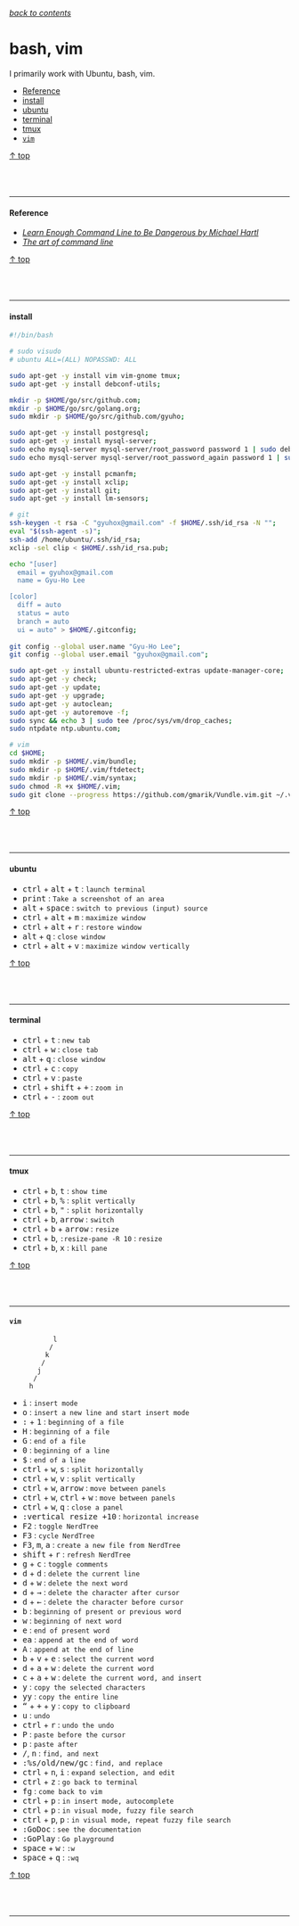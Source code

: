 [*back to contents*](https://github.com/gyuho/learn#contents)
<br>

# bash, vim

I primarily work with Ubuntu, bash, vim.

- [Reference](#reference)
- [install](#install)
- [ubuntu](#ubuntu)
- [terminal](#terminal)
- [tmux](#tmux)
- [`vim`](#vim)

[↑ top](#bash-vim)
<br><br><br><br>
<hr>





#### Reference

- [*Learn Enough Command Line to Be Dangerous by Michael Hartl*](http://www.learnenough.com/command-line)
- [*The art of command line*](https://github.com/jlevy/the-art-of-command-line)

[↑ top](#bash-vim)
<br><br><br><br>
<hr>






#### install

```sh
#!/bin/bash

# sudo visudo
# ubuntu ALL=(ALL) NOPASSWD: ALL

sudo apt-get -y install vim vim-gnome tmux;
sudo apt-get -y install debconf-utils;

mkdir -p $HOME/go/src/github.com;
mkdir -p $HOME/go/src/golang.org;
sudo mkdir -p $HOME/go/src/github.com/gyuho;

sudo apt-get -y install postgresql;
sudo apt-get -y install mysql-server;
sudo echo mysql-server mysql-server/root_password password 1 | sudo debconf-set-selections;
sudo echo mysql-server mysql-server/root_password_again password 1 | sudo debconf-set-selections;

sudo apt-get -y install pcmanfm;
sudo apt-get -y install xclip;
sudo apt-get -y install git;
sudo apt-get -y install lm-sensors;

# git
ssh-keygen -t rsa -C "gyuhox@gmail.com" -f $HOME/.ssh/id_rsa -N "";
eval "$(ssh-agent -s)";
ssh-add /home/ubuntu/.ssh/id_rsa;
xclip -sel clip < $HOME/.ssh/id_rsa.pub;

echo "[user]
  email = gyuhox@gmail.com
  name = Gyu-Ho Lee

[color]
  diff = auto
  status = auto
  branch = auto
  ui = auto" > $HOME/.gitconfig;
  
git config --global user.name "Gyu-Ho Lee";
git config --global user.email "gyuhox@gmail.com";

sudo apt-get -y install ubuntu-restricted-extras update-manager-core;
sudo apt-get -y check;
sudo apt-get -y update;
sudo apt-get -y upgrade;
sudo apt-get -y autoclean;
sudo apt-get -y autoremove -f;
sudo sync && echo 3 | sudo tee /proc/sys/vm/drop_caches;
sudo ntpdate ntp.ubuntu.com;

# vim
cd $HOME;
sudo mkdir -p $HOME/.vim/bundle;
sudo mkdir -p $HOME/.vim/ftdetect;
sudo mkdir -p $HOME/.vim/syntax;
sudo chmod -R +x $HOME/.vim;
sudo git clone --progress https://github.com/gmarik/Vundle.vim.git ~/.vim/bundle/Vundle.vim;

```

[↑ top](#bash-vim)
<br><br><br><br>
<hr>











#### ubuntu

- <kbd>ctrl</kbd> + <kbd>alt</kbd> + <kbd>t</kbd> : `launch terminal`
- <kbd>print</kbd> : `Take a screenshot of an area`
- <kbd>alt</kbd> + <kbd>space</kbd> : `switch to previous (input) source`
- <kbd>ctrl</kbd> + <kbd>alt</kbd> + <kbd>m</kbd> : `maximize window`
- <kbd>ctrl</kbd> + <kbd>alt</kbd> + <kbd>r</kbd> : `restore window`
- <kbd>alt</kbd> + <kbd>q</kbd> : `close window`
- <kbd>ctrl</kbd> + <kbd>alt</kbd> + <kbd>v</kbd> : `maximize window vertically`

[↑ top](#bash-vim)
<br><br><br><br>
<hr>







#### terminal

- <kbd>ctrl</kbd> + <kbd>t</kbd> : `new tab`
- <kbd>ctrl</kbd> + <kbd>w</kbd> : `close tab`
- <kbd>alt</kbd> + <kbd>q</kbd> : `close window`
- <kbd>ctrl</kbd> + <kbd>c</kbd> : `copy`
- <kbd>ctrl</kbd> + <kbd>v</kbd> : `paste`
- <kbd>ctrl</kbd> + <kbd>shift</kbd> + <kbd>+</kbd> : `zoom in`
- <kbd>ctrl</kbd> + <kbd>-</kbd> : `zoom out`

[↑ top](#bash-vim)
<br><br><br><br>
<hr>







#### tmux

- <kbd>ctrl</kbd> + <kbd>b</kbd>, <kbd>t</kbd> : `show time`
- <kbd>ctrl</kbd> + <kbd>b</kbd>, <kbd>%</kbd> : `split vertically`
- <kbd>ctrl</kbd> + <kbd>b</kbd>, <kbd>"</kbd> : `split horizontally`
- <kbd>ctrl</kbd> + <kbd>b</kbd>, <kbd>arrow</kbd> : `switch`
- <kbd>ctrl</kbd> + <kbd>b</kbd> + <kbd>arrow</kbd> : `resize`
- <kbd>ctrl</kbd> + <kbd>b</kbd>, `:resize-pane -R 10` : `resize`
- <kbd>ctrl</kbd> + <kbd>b</kbd>, <kbd>x</kbd> : `kill pane`

[↑ top](#bash-vim)
<br><br><br><br>
<hr>






#### `vim`

```
           l
          /
         k
        /
       j
      /
     h
```

- <kbd>i</kbd>  : `insert mode`
- <kbd>o</kbd>  : `insert a new line and start insert mode`
- <kbd>:</kbd> + <kbd>1</kbd> : `beginning of a file`
- <kbd>H</kbd>  : `beginning of a file`
- <kbd>G</kbd> : `end of a file`
- <kbd>0</kbd> : `beginning of a line`
- <kbd>$</kbd> : `end of a line`
- <kbd>ctrl</kbd> + <kbd>w</kbd>, <kbd>s</kbd> : `split horizontally`
- <kbd>ctrl</kbd> + <kbd>w</kbd>, <kbd>v</kbd> : `split vertically`
- <kbd>ctrl</kbd> + <kbd>w</kbd>, <kbd>arrow</kbd> : `move between panels`
- <kbd>ctrl</kbd> + <kbd>w</kbd>, <kbd>ctrl</kbd> + <kbd>w</kbd> : `move between panels`
- <kbd>ctrl</kbd> + <kbd>w</kbd>, <kbd>q</kbd> : `close a panel`
- <kbd>:vertical resize +10</kbd> : `horizontal increase`
- <kbd>F2</kbd> : `toggle NerdTree`
- <kbd>F3</kbd> : `cycle NerdTree`
- <kbd>F3</kbd>, <kbd>m</kbd>, <kbd>a</kbd> : `create a new file from NerdTree`
- <kbd>shift</kbd> + <kbd>r</kbd> : `refresh NerdTree`
- <kbd>g</kbd> + <kbd>c</kbd> : `toggle comments`
- <kbd>d</kbd> + <kbd>d</kbd> : `delete the current line`
- <kbd>d</kbd> + <kbd>w</kbd> : `delete the next word`
- <kbd>d</kbd> + <kbd>→</kbd> : `delete the character after cursor`
- <kbd>d</kbd> + <kbd>←</kbd> : `delete the character before cursor`
- <kbd>b</kbd> : `beginning of present or previous word`
- <kbd>w</kbd> : `beginning of next word`
- <kbd>e</kbd> : `end of present word`
- <kbd>ea</kbd> : `append at the end of word`
- <kbd>A</kbd> : `append at the end of line`
- <kbd>b</kbd> + <kbd>v</kbd> + <kbd>e</kbd> : `select the current word`
- <kbd>d</kbd> + <kbd>a</kbd> + <kbd>w</kbd> : `delete the current word`
- <kbd>c</kbd> + <kbd>a</kbd> + <kbd>w</kbd> : `delete the current word, and insert`
- <kbd>y</kbd> : `copy the selected characters`
- <kbd>yy</kbd> : `copy the entire line`
- <kbd>“</kbd> + <kbd>+</kbd> + <kbd>y</kbd> : `copy to clipboard`
- <kbd>u</kbd> : `undo`
- <kbd>ctrl</kbd> + <kbd>r</kbd> : `undo the undo`
- <kbd>P</kbd> : `paste before the cursor`
- <kbd>p</kbd> : `paste after`
- <kbd>/</kbd>, <kbd>n</kbd> : `find, and next`
- <kbd>:%s/old/new/gc</kbd> : `find, and replace`
- <kbd>ctrl</kbd> + <kbd>n</kbd>, <kbd>i</kbd> : `expand selection, and edit`
- <kbd>ctrl</kbd> + <kbd>z</kbd> : `go back to terminal`
- <kbd>fg</kbd> : `come back to vim`
- <kbd>ctrl</kbd> + <kbd>p</kbd> : `in insert mode, autocomplete`
- <kbd>ctrl</kbd> + <kbd>p</kbd> : `in visual mode, fuzzy file search`
- <kbd>ctrl</kbd> + <kbd>p</kbd>, <kbd>p</kbd> : `in visual mode, repeat fuzzy file search`
- <kbd>:GoDoc</kbd> : `see the documentation`
- <kbd>:GoPlay</kbd> : `Go playground`
- <kbd>space</kbd> + <kbd>w</kbd> : `:w`
- <kbd>space</kbd> + <kbd>q</kbd> : `:wq`

[↑ top](#bash-vim)
<br><br><br><br>
<hr>
